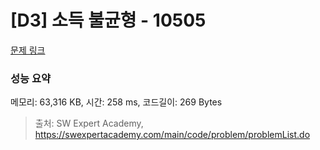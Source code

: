 # [D3] 소득 불균형 - 10505 

[문제 링크](https://swexpertacademy.com/main/code/problem/problemDetail.do?contestProbId=AXNP4CvauaMDFAXS) 

### 성능 요약

메모리: 63,316 KB, 시간: 258 ms, 코드길이: 269 Bytes



> 출처: SW Expert Academy, https://swexpertacademy.com/main/code/problem/problemList.do